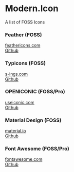 # Modern.Icon
A list of FOSS Icons

### Feather (FOSS)
<a href="https://feathericons.com">feathericons.com</a><br>
<a href="https://github.com/feathericons/feather">Github</a>

### Typicons (FOSS)
<a href="https://www.s-ings.com/typicons/">s-ings.com</a><br>
<a href="https://github.com/stephenhutchings/typicons.font">Github</a>

### OPENICONIC (FOSS/Pro)
<a href="https://useiconic.com/open">useiconic.com</a><br>
<a href="https://github.com/iconic/open-iconic">Github</a>

### Material Design (FOSS)
<a href="https://material.io/tools/icons/">material.io</a><br>
<a href="https://github.com/google/material-design-icons">Github</a>

### Font Awesome (FOSS/Pro)
<a href="https://fontawesome.com">fontawesome.com</a><br>
<a href="https://github.com/FortAwesome/Font-Awesome/">Github</a>
